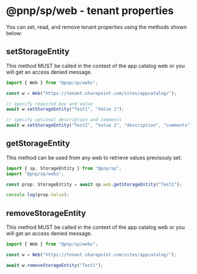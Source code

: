 # @pnp/sp/web - tenant properties

You can set, read, and remove tenant properties using the methods shown below:

## setStorageEntity

This method MUST be called in the context of the app catalog web or you will get an access denied message.

```TypeScript
import { Web } from "@pnp/sp/webs";

const w = Web("https://tenant.sharepoint.com/sites/appcatalog/");

// specify required key and value
await w.setStorageEntity("Test1", "Value 1");

// specify optional description and comments
await w.setStorageEntity("Test2", "Value 2", "description", "comments");
``` 

## getStorageEntity

This method can be used from any web to retrieve values previsouly set.

```TypeScript
import { sp, StorageEntity } from "@pnp/sp";
import "@pnp/sp/webs";

const prop: StorageEntity = await sp.web.getStorageEntity("Test1");

console.log(prop.Value);
```

## removeStorageEntity

This method MUST be called in the context of the app catalog web or you will get an access denied message.

```TypeScript
import { Web } from "@pnp/sp/webs";

const w = Web("https://tenant.sharepoint.com/sites/appcatalog/");

await w.removeStorageEntity("Test1");
```
